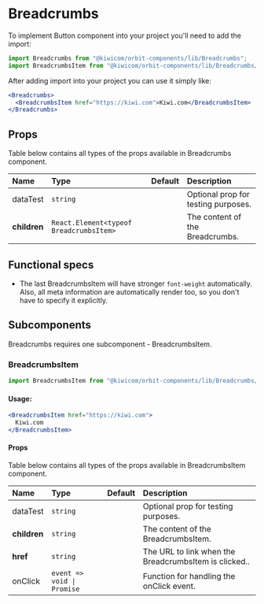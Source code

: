 # Breadcrumbs
To implement Button component into your project you'll need to add the import:
```jsx
import Breadcrumbs from "@kiwicom/orbit-components/lib/Breadcrumbs";
import BreadcrumbsItem from "@kiwicom/orbit-components/lib/Breadcrumbs/BreadcrumbsItem";
```
After adding import into your project you can use it simply like:
```jsx
<Breadcrumbs>
  <BreadcrumbsItem href="https://kiwi.com">Kiwi.com</BreadcrumbsItem>
</Breadcrumbs>
```
## Props
Table below contains all types of the props available in Breadcrumbs component.

| Name          | Type                                    | Default         | Description                      |
| :------------ | :-------------------------------------- | :-------------- | :------------------------------- |
| dataTest      | `string`                                |                 | Optional prop for testing purposes.
| **children**  | `React.Element<typeof BreadcrumbsItem>` |                 | The content of the Breadcrumbs.

## Functional specs
* The last BreadcrumbsItem will have stronger `font-weight` automatically. Also, all meta information are automatically render too, so you don't have to specify it explicitly.

## Subcomponents
Breadcrumbs requires one subcomponent - BreadcrumbsItem.

### BreadcrumbsItem
```jsx
import BreadcrumbsItem from "@kiwicom/orbit-components/lib/Breadcrumbs/BreadcrumbsItem";
```
#### Usage:
```jsx
<BreadcrumbsItem href="https://kiwi.com">
  Kiwi.com
</BreadcrumbsItem>
```

#### Props
Table below contains all types of the props available in BreadcrumbsItem component.

| Name          | Type                                    | Default         | Description                      |
| :------------ | :-------------------------------------- | :-------------- | :------------------------------- |
| dataTest      | `string`                                |                 | Optional prop for testing purposes.
| **children**  | `string`                                |                 | The content of the BreadcrumbsItem.
| **href**      | `string`                                |                 | The URL to link when the BreadcrumbsItem is clicked..
| onClick       | `event => void \| Promise`              |                 | Function for handling the onClick event.
